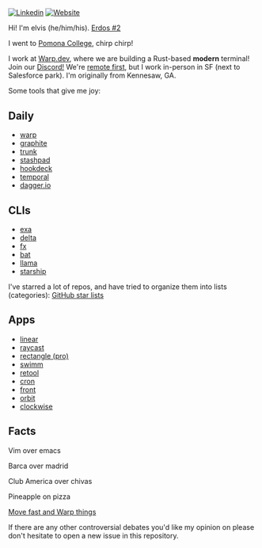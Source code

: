 ## <em></em>

[![Linkedin](https://img.shields.io/badge/-Linkedin-blue?style=flat-square&logo=Linkedin&logoColor=white&link=https://www.linkedin.com/in/elviskahoro/)](https://www.linkedin.com/in/elviskahoro/) 
[![Website](https://img.shields.io/badge/-Website-critical?style=flat-square&logo=AddThis&logoColor=white&link=https://elvis.ai/)](https://elvis.ai/)

Hi! I'm elvis (he/him/his). [Erdos #2](https://pages.pomona.edu/~sg064747/PAPERS/PRBTP.pdf)

I went to [Pomona College](https://www.pomona.edu/dos-search/search-committee), chirp chirp!

I work at [Warp.dev](https://www.warp.dev/careers), where we are building a Rust-based **modern** terminal! Join our [Discord!](https://discord.gg/warpdotdev) We're [remote first](https://warpdev.notion.site/Public-Warp-How-We-Work-b872d41a1da743fca18220a731aeba48), but I work in-person in SF (next to Salesforce park). I'm originally from Kennesaw, GA.

Some tools that give me joy:

## Daily
- [warp](https://warp.dev)
- [graphite](https://graphite.dev/)
- [trunk](https://trunk.io/)
- [stashpad](https://www.stashpad.com/)
- [hookdeck](https://hookdeck.com/)
- [temporal](https://temporal.io/)
- [dagger.io](https://dagger.io/)


## CLIs
- [exa](https://github.com/ogham/exa)
- [delta](https://github.com/dandavison/delta)
- [fx](https://github.com/antonmedv/fx)
- [bat](https://github.com/sharkdp/bat)
- [llama](https://github.com/antonmedv/llama)
- [starship](https://github.com/starship/starship)

I've starred a lot of repos, and have tried to organize them into lists (categories):
[GitHub star lists](https://github.com/elviskahoro?tab=stars)

## Apps
- [linear](https://linear.app/)
- [raycast](https://www.raycast.com/)
- [rectangle (pro)](https://rectangleapp.com/pro)
- [swimm](https://swimm.io)
- [retool](https://retool.com/)
- [cron](https://cron.com/)
- [front](https://front.com/)
- [orbit](https://orbit.love/)
- [clockwise](https://www.getclockwise.com/)

## Facts

Vim over emacs

Barca over madrid

Club America over chivas

Pineapple on pizza

[Move fast and Warp things](https://www.linkedin.com/in/elviskahoro)

If there are any other controversial debates you'd like my opinion on please don't hesitate to open a new issue in this repository.
